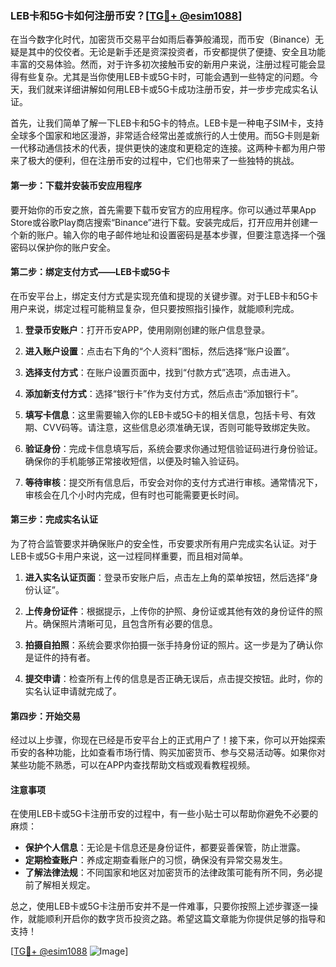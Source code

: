 ### LEB卡和5G卡如何注册币安？[[TG💪+ @esim1088](https://t.me/s/esim1088)]

在当今数字化时代，加密货币交易平台如雨后春笋般涌现，而币安（Binance）无疑是其中的佼佼者。无论是新手还是资深投资者，币安都提供了便捷、安全且功能丰富的交易体验。然而，对于许多初次接触币安的新用户来说，注册过程可能会显得有些复杂。尤其是当你使用LEB卡或5G卡时，可能会遇到一些特定的问题。今天，我们就来详细讲解如何用LEB卡或5G卡成功注册币安，并一步步完成实名认证。

首先，让我们简单了解一下LEB卡和5G卡的特点。LEB卡是一种电子SIM卡，支持全球多个国家和地区漫游，非常适合经常出差或旅行的人士使用。而5G卡则是新一代移动通信技术的代表，提供更快的速度和更稳定的连接。这两种卡都为用户带来了极大的便利，但在注册币安的过程中，它们也带来了一些独特的挑战。

#### 第一步：下载并安装币安应用程序

要开始你的币安之旅，首先需要下载币安官方的应用程序。你可以通过苹果App Store或谷歌Play商店搜索“Binance”进行下载。安装完成后，打开应用并创建一个新的账户。输入你的电子邮件地址和设置密码是基本步骤，但要注意选择一个强密码以保护你的账户安全。

#### 第二步：绑定支付方式——LEB卡或5G卡

在币安平台上，绑定支付方式是实现充值和提现的关键步骤。对于LEB卡和5G卡用户来说，绑定过程可能稍显复杂，但只要按照指引操作，就能顺利完成。

1. **登录币安账户**：打开币安APP，使用刚刚创建的账户信息登录。
   
2. **进入账户设置**：点击右下角的“个人资料”图标，然后选择“账户设置”。

3. **选择支付方式**：在账户设置页面中，找到“付款方式”选项，点击进入。

4. **添加新支付方式**：选择“银行卡”作为支付方式，然后点击“添加银行卡”。

5. **填写卡信息**：这里需要输入你的LEB卡或5G卡的相关信息，包括卡号、有效期、CVV码等。请注意，这些信息必须准确无误，否则可能导致绑定失败。

6. **验证身份**：完成卡信息填写后，系统会要求你通过短信验证码进行身份验证。确保你的手机能够正常接收短信，以便及时输入验证码。

7. **等待审核**：提交所有信息后，币安会对你的支付方式进行审核。通常情况下，审核会在几个小时内完成，但有时也可能需要更长时间。

#### 第三步：完成实名认证

为了符合监管要求并确保账户的安全性，币安要求所有用户完成实名认证。对于LEB卡或5G卡用户来说，这一过程同样重要，而且相对简单。

1. **进入实名认证页面**：登录币安账户后，点击左上角的菜单按钮，然后选择“身份认证”。

2. **上传身份证件**：根据提示，上传你的护照、身份证或其他有效的身份证件的照片。确保照片清晰可见，且包含所有必要的信息。

3. **拍摄自拍照**：系统会要求你拍摄一张手持身份证的照片。这一步是为了确认你是证件的持有者。

4. **提交申请**：检查所有上传的信息是否正确无误后，点击提交按钮。此时，你的实名认证申请就完成了。

#### 第四步：开始交易

经过以上步骤，你现在已经是币安平台上的正式用户了！接下来，你可以开始探索币安的各种功能，比如查看市场行情、购买加密货币、参与交易活动等。如果你对某些功能不熟悉，可以在APP内查找帮助文档或观看教程视频。

#### 注意事项

在使用LEB卡或5G卡注册币安的过程中，有一些小贴士可以帮助你避免不必要的麻烦：

- **保护个人信息**：无论是卡信息还是身份证件，都要妥善保管，防止泄露。
- **定期检查账户**：养成定期查看账户的习惯，确保没有异常交易发生。
- **了解法律法规**：不同国家和地区对加密货币的法律政策可能有所不同，务必提前了解相关规定。

总之，使用LEB卡或5G卡注册币安并不是一件难事，只要你按照上述步骤逐一操作，就能顺利开启你的数字货币投资之路。希望这篇文章能为你提供足够的指导和支持！

[[TG💪+ @esim1088](https://t.me/s/esim1088) ![Image](https://i.postimg.cc/4NQfJmqS/Snipaste-2025-05-13-00-14-12.png)]